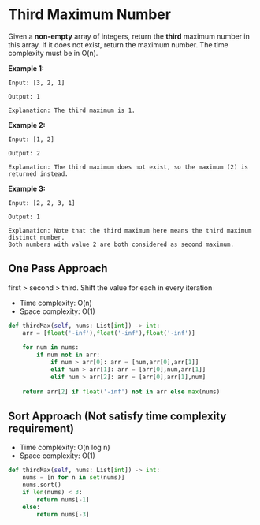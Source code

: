 # Third Maximum Number

Given a **non-empty** array of integers, return the **third** maximum number in this array. If it does not exist, return the maximum number. The time complexity must be in O\(n\).

**Example 1:**  


```text
Input: [3, 2, 1]

Output: 1

Explanation: The third maximum is 1.
```

**Example 2:**  


```text
Input: [1, 2]

Output: 2

Explanation: The third maximum does not exist, so the maximum (2) is returned instead.
```

**Example 3:**  


```text
Input: [2, 2, 3, 1]

Output: 1

Explanation: Note that the third maximum here means the third maximum distinct number.
Both numbers with value 2 are both considered as second maximum.
```

## One Pass Approach 

first &gt; second &gt; third.  Shift the value for each in every iteration 

* Time complexity: O\(n\)
* Space complexity: O\(1\)

```python
def thirdMax(self, nums: List[int]) -> int:
    arr = [float('-inf'),float('-inf'),float('-inf')]
        
    for num in nums:
        if num not in arr:
            if num > arr[0]: arr = [num,arr[0],arr[1]]
            elif num > arr[1]: arr = [arr[0],num,arr[1]]
            elif num > arr[2]: arr = [arr[0],arr[1],num]
            
    return arr[2] if float('-inf') not in arr else max(nums)
```

## Sort Approach \(Not satisfy time complexity requirement\)

* Time complexity: O\(n log n\)
* Space complexity: O\(1\)

```python
def thirdMax(self, nums: List[int]) -> int:
    nums = [n for n in set(nums)]
    nums.sort()
    if len(nums) < 3:
        return nums[-1]
    else:
        return nums[-3]
```

